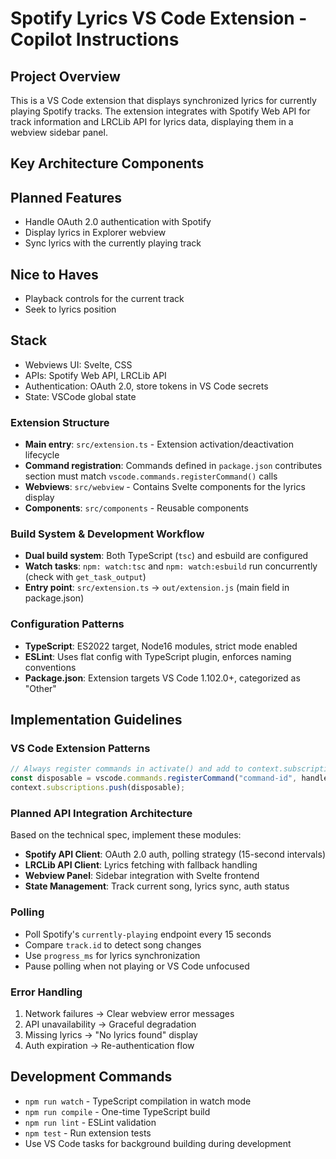 # Spotify Lyrics VS Code Extension - Copilot Instructions

## Project Overview

This is a VS Code extension that displays synchronized lyrics for currently playing Spotify tracks. The extension integrates with Spotify Web API for track information and LRCLib API for lyrics data, displaying them in a webview sidebar panel.

## Key Architecture Components

## Planned Features

- Handle OAuth 2.0 authentication with Spotify
- Display lyrics in Explorer webview
- Sync lyrics with the currently playing track

## Nice to Haves

- Playback controls for the current track
- Seek to lyrics position

## Stack

- Webviews UI: Svelte, CSS
- APIs: Spotify Web API, LRCLib API
- Authentication: OAuth 2.0, store tokens in VS Code secrets
- State: VSCode global state

### Extension Structure

- **Main entry**: `src/extension.ts` - Extension activation/deactivation lifecycle
- **Command registration**: Commands defined in `package.json` contributes section must match `vscode.commands.registerCommand()` calls
- **Webviews**: `src/webview` - Contains Svelte components for the lyrics display
- **Components**: `src/components` - Reusable components

### Build System & Development Workflow

- **Dual build system**: Both TypeScript (`tsc`) and esbuild are configured
- **Watch tasks**: `npm: watch:tsc` and `npm: watch:esbuild` run concurrently (check with `get_task_output`)
- **Entry point**: `src/extension.ts` → `out/extension.js` (main field in package.json)

### Configuration Patterns

- **TypeScript**: ES2022 target, Node16 modules, strict mode enabled
- **ESLint**: Uses flat config with TypeScript plugin, enforces naming conventions
- **Package.json**: Extension targets VS Code 1.102.0+, categorized as "Other"

## Implementation Guidelines

### VS Code Extension Patterns

```typescript
// Always register commands in activate() and add to context.subscriptions
const disposable = vscode.commands.registerCommand("command-id", handler);
context.subscriptions.push(disposable);
```

### Planned API Integration Architecture

Based on the technical spec, implement these modules:

- **Spotify API Client**: OAuth 2.0 auth, polling strategy (15-second intervals)
- **LRCLib API Client**: Lyrics fetching with fallback handling
- **Webview Panel**: Sidebar integration with Svelte frontend
- **State Management**: Track current song, lyrics sync, auth status

### Polling

- Poll Spotify's `currently-playing` endpoint every 15 seconds
- Compare `track.id` to detect song changes
- Use `progress_ms` for lyrics synchronization
- Pause polling when not playing or VS Code unfocused

### Error Handling

1. Network failures → Clear webview error messages
2. API unavailability → Graceful degradation
3. Missing lyrics → "No lyrics found" display
4. Auth expiration → Re-authentication flow

## Development Commands

- `npm run watch` - TypeScript compilation in watch mode
- `npm run compile` - One-time TypeScript build
- `npm run lint` - ESLint validation
- `npm test` - Run extension tests
- Use VS Code tasks for background building during development
